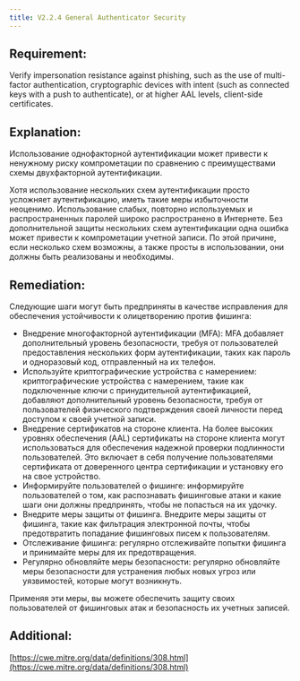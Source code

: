 ```yaml
---
title: V2.2.4 General Authenticator Security
---
```




## Requirement:

Verify impersonation resistance against phishing, such as the use of multi-factor authentication, cryptographic devices with intent (such as connected keys with a push to authenticate), or at higher AAL levels, client-side certificates.

## Explanation:

Использование однофакторной аутентификации может привести к ненужному риску компрометации по сравнению с преимуществами схемы двухфакторной аутентификации.

Хотя использование нескольких схем аутентификации просто усложняет аутентификацию, иметь такие меры избыточности неоценимо. Использование слабых, повторно используемых и распространенных паролей широко распространено в Интернете. Без дополнительной защиты нескольких схем аутентификации одна ошибка может привести к компрометации учетной записи. По этой причине, если несколько схем возможны, а также просты в использовании, они должны быть реализованы и необходимы.

## Remediation:



Следующие шаги могут быть предприняты в качестве исправления для обеспечения устойчивости к олицетворению против фишинга: 

- Внедрение многофакторной аутентификации (MFA): MFA добавляет дополнительный уровень безопасности, требуя от пользователей предоставления нескольких форм аутентификации, таких как пароль и одноразовый код, отправленный на их телефон. 
- Используйте криптографические устройства с намерением: криптографические устройства с намерением, такие как подключенные ключи с принудительной аутентификацией, добавляют дополнительный уровень безопасности, требуя от пользователей физического подтверждения своей личности перед доступом к своей учетной записи. 
- Внедрение сертификатов на стороне клиента. На более высоких уровнях обеспечения (AAL) сертификаты на стороне клиента могут использоваться для обеспечения надежной проверки подлинности пользователей. Это включает в себя получение пользователями сертификата от доверенного центра сертификации и установку его на свое устройство. 
- Информируйте пользователей о фишинге: информируйте пользователей о том, как распознавать фишинговые атаки и какие шаги они должны предпринять, чтобы не попасться на их удочку. 
- Внедрите меры защиты от фишинга. Внедрите меры защиты от фишинга, такие как фильтрация электронной почты, чтобы предотвратить попадание фишинговых писем к пользователям. 
- Отслеживание фишинга: регулярно отслеживайте попытки фишинга и принимайте меры для их предотвращения. 
- Регулярно обновляйте меры безопасности: регулярно обновляйте меры безопасности для устранения любых новых угроз или уязвимостей, которые могут возникнуть. 


Применяя эти меры, вы можете обеспечить защиту своих пользователей от фишинговых атак и безопасность их учетных записей.

## Additional:

[https://cwe.mitre.org/data/definitions/308.html](https://cwe.mitre.org/data/definitions/308.html)




